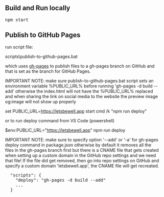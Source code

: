 <h2>Build and Run locally</h2>

<pre>npm start</pre>

<h2>Publish to GitHub Pages</h2>

run script file:

scripts\publish-to-github-pages.bat 

which uses [gh-pages](https://github.com/tschaub/gh-pages) to publish files to a gh-pages branch on GitHub and that is set as the branch for GitHub Pages. 

IMPORTANT NOTE: make sure publish-to-github-pages.bat script sets an environment variable %PUBLIC_URL% before running 'gh-pages -d build --add' otherwise the index.html will not have the %PUBLIC_URL% replaced and when sharing the link on social media to the website the preview image og:image will not show up properly

set PUBLIC_URL=https://letsbewell.app
start cmd /k "npm run deploy"

or to run deploy command from VS Code (powershell)

$env:PUBLIC_URL="https://letsbewell.app"
npm run deploy

IMPORTANT NOTE: make sure to specify option '--add' or '-a' for gh-pages deploy command in package.json otherwise by default it removes all the files in the gh-pages branch first but there is a CNAME file that gets created when setting up a custom domain in the GitHub repo settings and we need that file! If the file did get removed, then go into repo settings on GitHub and specify a custom domain 'letsbewell.app', the CNAME file will get recreated.

<pre>
  "scripts": {
    "deploy": "gh-pages -d build --add"
    ...
  }
</pre>